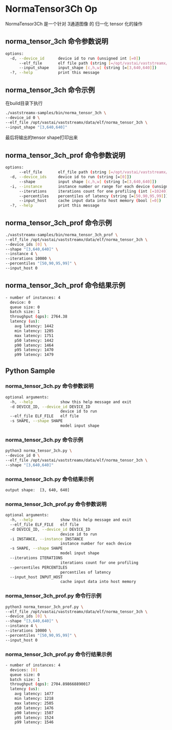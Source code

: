 # NormaTensor3Ch Op

NormaTensor3Ch 是一个针对 3通道图像 的 归一化 tensor 化的操作

## norma_tensor_3ch 命令参数说明

```bash
options:
  -d, --device_id      device id to run (unsigned int [=0])
      --elf_file       elf file path (string [=/opt/vastai/vaststreamx/data/elf/norma_tensor_3ch])
      --input_shape    input_shape [c,h,w] (string [=[3,640,640]])
  -?, --help           print this message
```

## norma_tensor_3ch 命令示例
在build目录下执行
```bash
./vaststreamx-samples/bin/norma_tensor_3ch \
--device_id 0 \
--elf_file /opt/vastai/vaststreamx/data/elf/norma_tensor_3ch \
--input_shape "[3,640,640]"
```
最后将输出的tensor shape打印出来


## norma_tensor_3ch_prof 命令参数说明
```bash
options:
      --elf_file       elf_file path (string [=/opt/vastai/vaststreamx/data/elf/norma_tensor_3ch])
  -d, --device_ids     device id to run (string [=[0]])
      --shape          input shape [c,h,w] (string [=[3,640,640]])
  -i, --instance       instance number or range for each device (unsigned int [=1])
      --iterations     iterations count for one profiling (int [=10240])
      --percentiles    percentiles of latency (string [=[50,90,95,99]])
      --input_host     cache input data into host memory (bool [=0])
  -?, --help           print this message
```

## norma_tensor_3ch_prof 命令示例
```bash
./vaststreamx-samples/bin/norma_tensor_3ch_prof \
--elf_file /opt/vastai/vaststreamx/data/elf/norma_tensor_3ch \
--device_ids [0] \
--shape "[3,640,640]" \
--instance 4 \
--iterations 10000 \
--percentiles "[50,90,95,99]" \
--input_host 0 
```

## norma_tensor_3ch_prof 命令结果示例
```bash
- number of instances: 4
  device: 0
  queue size: 0
  batch size: 1
  throughput (qps): 2764.38
  latency (us):
    avg latency: 1442
    min latency: 1205
    max latency: 1751
    p50 latency: 1442
    p90 latency: 1464
    p95 latency: 1470
    p99 latency: 1479
```

## Python Sample 

### norma_tensor_3ch.py 命令参数说明

```bash
optional arguments:
  -h, --help            show this help message and exit
  -d DEVICE_ID, --device_id DEVICE_ID
                        device id to run
  --elf_file ELF_FILE   elf file
  -s SHAPE, --shape SHAPE
                        model input shape
```

### norma_tensor_3ch.py 命令示例
```bash
python3 norma_tensor_3ch.py \
--device_id 0 \
--elf_file /opt/vastai/vaststreamx/data/elf/norma_tensor_3ch \
--shape "[3,640,640]"
```

### norma_tensor_3ch.py 命令结果示例
```bash
output shape:  [3, 640, 640]
```

### norma_tensor_3ch_prof.py 命令参数说明

```bash
optional arguments:
  -h, --help            show this help message and exit
  --elf_file ELF_FILE   elf file
  -d DEVICE_ID, --device_id DEVICE_ID
                        device id to run
  -i INSTANCE, --instance INSTANCE
                        instance number for each device
  -s SHAPE, --shape SHAPE
                        model input shape
  --iterations ITERATIONS
                        iterations count for one profiling
  --percentiles PERCENTILES
                        percentiles of latency
  --input_host INPUT_HOST
                        cache input data into host memory
```


### norma_tensor_3ch_prof.py 命令行示例

```bash
python3 norma_tensor_3ch_prof.py \
--elf_file /opt/vastai/vaststreamx/data/elf/norma_tensor_3ch \
--device_ids [0] \
--shape "[3,640,640]" \
--instance 4 \
--iterations 10000 \
--percentiles "[50,90,95,99]" \
--input_host 0 
```

### norma_tensor_3ch_prof.py 命令行结果示例

```bash
- number of instances: 4
  devices: [0]
  queue size: 0
  batch size: 1
  throughput (qps): 2704.898668890017
  latency (us):
    avg latency: 1477
    min latency: 1218
    max latency: 2505
    p50 latency: 1476
    p90 latency: 1507
    p95 latency: 1524
    p99 latency: 1546
```